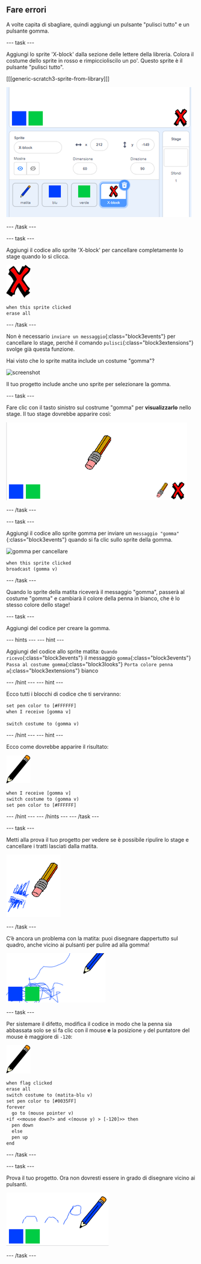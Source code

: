 ## Fare errori

A volte capita di sbagliare, quindi aggiungi un pulsante "pulisci tutto" e un pulsante gomma.

--- task ---

Aggiungi lo sprite 'X-block' dalla sezione delle lettere della libreria. Colora il costume dello sprite in rosso e rimpiccioliscilo un po'. Questo sprite è il pulsante "pulisci tutto".

[[[generic-scratch3-sprite-from-library]]]

![screenshot](images/paint-x.png)

--- /task ---

--- task ---

Aggiungi il codice allo sprite 'X-block' per cancellare completamente lo stage quando lo si clicca.

![croce](images/cross.png)

```blocks3
when this sprite clicked
erase all
```

--- /task ---

Non è necessario `inviare un messaggio`{:class="block3events"} per cancellare lo stage, perché il comando `pulisci`{:class="block3extensions"} svolge già questa funzione.

Hai visto che lo sprite matita include un costume "gomma"?

![screenshot](images/paint-gomma-costume.png)

Il tuo progetto include anche uno sprite per selezionare la gomma.

--- task ---

Fare clic con il tasto sinistro sul costrume "gomma" per **visualizzarlo** nello stage. Il tuo stage dovrebbe apparire così:

![screenshot](images/paint-eraser-stage.png)

--- /task ---

--- task ---

Aggiungi il codice allo sprite gomma per inviare un `messaggio "gomma"`{:class="block3events"} quando si fa clic sullo sprite della gomma.

![gomma per cancellare](images/gomma.png)

```blocks3
when this sprite clicked
broadcast (gomma v)
```

--- /task ---

Quando lo sprite della matita riceverà il messaggio "gomma", passerà al costume "gomma" e cambiarà il colore della penna in bianco, che è lo stesso colore dello stage!

--- task ---

Aggiungi del codice per creare la gomma.

--- hints --- --- hint ---

Aggiungi del codice allo sprite matita: `Quando ricevo`{:class="block3events"} il messaggio `gomma`{:class="block3events"} `Passa al costume gomma`{:class="block3looks"} `Porta colore penna a`{:class="block3extensions"} bianco

--- /hint --- --- hint ---

Ecco tutti i blocchi di codice che ti serviranno:

```blocks3
set pen color to [#FFFFFF]
when I receive [gomma v]

switch costume to (gomma v)
```

--- /hint --- --- hint ---

Ecco come dovrebbe apparire il risultato:

![matita](images/pencil.png)

```blocks3
when I receive [gomma v]
switch costume to (gomma v)
set pen color to [#FFFFFF]
```

--- /hint --- --- /hints --- --- /task ---

--- task ---

Metti alla prova il tuo progetto per vedere se è possibile ripulire lo stage e cancellare i tratti lasciati dalla matita.

![schermata](images/paint-erase-test.png)

--- /task ---

C’è ancora un problema con la matita: puoi disegnare dappertutto sul quadro, anche vicino ai pulsanti per pulire ad alla gomma!

![screenshot](images/paint-draw-problem.png)

--- task ---

Per sistemare il difetto, modifica il codice in modo che la penna sia abbassata solo se si fa clic con il mouse **e** la posizione `y` del puntatore del mouse è maggiore di `-120`:

![matita](images/pencil.png)

```blocks3
when flag clicked
erase all
switch costume to (matita-blu v)
set pen color to [#0035FF]
forever
  go to (mouse pointer v)
+if <<mouse down?> and <(mouse y) > [-120]>> then 
  pen down
  else
  pen up
end
```

--- /task ---

--- task ---

Prova il tuo progetto. Ora non dovresti essere in grado di disegnare vicino ai pulsanti.

![screenshot](images/paint-fixed.png)

--- /task ---